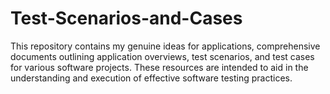 # Test-Scenarios-and-Cases

This repository contains my genuine ideas for applications, comprehensive documents outlining application overviews, test scenarios, and test cases for various software projects. These resources are intended to aid in the understanding and execution of effective software testing practices.
